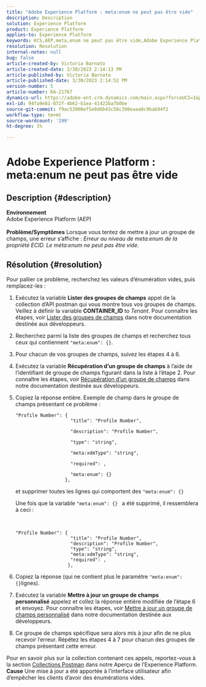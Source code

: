 ```yaml
---
title: "Adobe Experience Platform : meta:enum ne peut pas être vide"
description: Description
solution: Experience Platform
product: Experience Platform
applies-to: Experience Platform
keywords: KCS,AEP,meta,enum ne peut pas être vide,Adobe Experience Platform,mettre à jour les groupes de champs,contourner,dépannage
resolution: Resolution
internal-notes: null
bug: false
article-created-by: Victoria Barnato
article-created-date: 3/30/2023 2:14:13 PM
article-published-by: Victoria Barnato
article-published-date: 3/30/2023 2:14:52 PM
version-number: 5
article-number: KA-21767
dynamics-url: https://adobe-ent.crm.dynamics.com/main.aspx?forceUCI=1&pagetype=entityrecord&etn=knowledgearticle&id=d7918023-05cf-ed11-b597-6045bd0065b6
exl-id: 94fa9e81-872f-4b62-b1ea-41422ba7b0be
source-git-commit: f9ac53908ef5e8d6b43c58c390eaaa0c9bab94f2
workflow-type: tm+mt
source-wordcount: '299'
ht-degree: 1%

---
```


# Adobe Experience Platform : meta:enum ne peut pas être vide

## Description {#description}

<b>Environnement</b><br>Adobe Experience Platform (AEP)<br><br><b>Problème/Symptômes</b>
Lorsque vous tentez de mettre à jour un groupe de champs, une erreur s’affiche : *Erreur au niveau de meta:enum de la propriété ECID. Le méta:enum ne peut pas être vide.*


## Résolution {#resolution}


Pour pallier ce problème, recherchez les valeurs d’énumération vides, puis remplacez-les :

1. Exécutez la variable <b>Lister des groupes de champs</b> appel de la collection d’API postman qui vous montre tous vos groupes de champs. Veillez à définir la variable <b>CONTAINER_ID</b> to *Tenant*. Pour connaître les étapes, voir [Lister des groupes de champs](https://developer.adobe.com/experience-platform-apis/references/schema-registry/#tag/Field-groups/operation/listFieldGroups) dans notre documentation destinée aux développeurs.
2. Recherchez parmi la liste des groupes de champs et recherchez tous ceux qui contiennent `"meta:enum": {}`.
3. Pour chacun de vos groupes de champs, suivez les étapes 4 à 6.
4. Exécutez la variable <b>Récupération d’un groupe de champs</b> à l’aide de l’identifiant de groupe de champs figurant dans la liste à l’étape 2. Pour connaître les étapes, voir [Récupération d’un groupe de champs](https://developer.adobe.com/experience-platform-apis/references/schema-registry/#tag/Field-groups/operation/retrieveFieldGroup) dans notre documentation destinée aux développeurs.
5. Copiez la réponse entière. Exemple de champ dans le groupe de champs présentant ce problème :




   ```clike
   "Profile Number": { 
                       "title": "Profile Number",                                     
                       "description": "Profile Number",                                    
                       "type": "string",                                     
                       "meta:xdmType": "string",                                    
                       "required": ,                                    
                       "meta:enum": {}                               
                     },
   ```



   et supprimer toutes les lignes qui comportent des `"meta:enum": {}`



   Une fois que la variable `"meta:enum": {} ` a été supprimé, il ressemblera à ceci :

    

   ```clike
   "Profile Number": {
                       "title": "Profile Number",
                       "description": "Profile Number",
                       "type": "string",
                       "meta:xdmType": "string",
                       "required": ,
                      },
   ```

6. Copiez la réponse (qui ne contient plus le paramètre `"meta:enum": {}`lignes).
7. Exécutez la variable <b>Mettre à jour un groupe de champs personnalisé</b> appelez et collez la réponse entière modifiée de l’étape 6 et envoyez. Pour connaître les étapes, voir [Mettre à jour un groupe de champs personnalisé](https://developer.adobe.com/experience-platform-apis/references/schema-registry/#tag/Field-groups/operation/patchFieldGroup) dans notre documentation destinée aux développeurs.
8. Ce groupe de champs spécifique sera alors mis à jour afin de ne plus recevoir l’erreur. Répétez les étapes 4 à 7 pour chacun des groupes de champs présentant cette erreur.


Pour en savoir plus sur la collection contenant ces appels, reportez-vous à la section [Collections Postman](https://experienceleague.adobe.com/docs/experience-platform/landing/platform-apis/postman.html?lang=en#collections) dans notre Aperçu de l’Experience Platform.
<b>Cause</b>
Une mise à jour a été apportée à l’interface utilisateur afin d’empêcher les clients d’avoir des énumérations vides.
